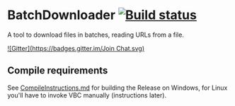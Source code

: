 # BatchDownloader [![Build status](https://ci.appveyor.com/api/projects/status/822t5iogsgsk95qy)](https://ci.appveyor.com/project/Walkman100/batchdownloader)
A tool to download files in batches, reading URLs from a file.

[![Gitter](https://badges.gitter.im/Join Chat.svg)](https://gitter.im/Walkman100/Walkman?utm_source=badge&utm_medium=badge&utm_campaign=pr-badge&utm_content=badge)

## Compile requirements
See [CompileInstructions.md](https://github.com/Walkman100/WinCompile/blob/master/CompileInstructions.md) for building the Release on Windows, for Linux you'll have to invoke VBC manually (instructions later).
